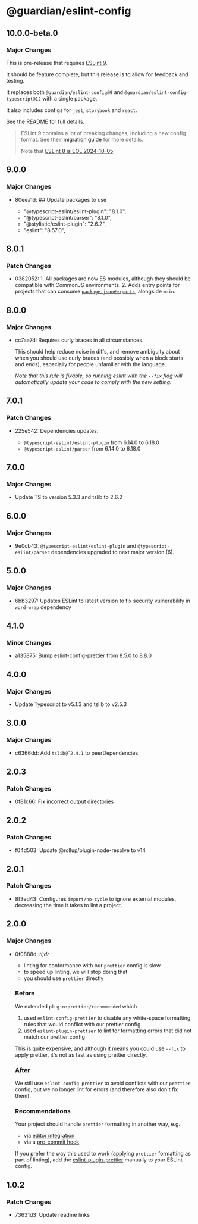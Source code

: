 # @guardian/eslint-config

## 10.0.0-beta.0

### Major Changes

This is pre-release that requires [ESLint 9](https://eslint.org/blog/2024/04/eslint-v9.0.0-released/).

It should be feature complete, but this release is to allow for feedback and testing.

It replaces both `@guardian/eslint-config@9` and `@guardian/eslint-config-typescript@12` with a single package.

It also includes configs for `jest`, `storybook` and `react`.

See the [README](README.md) for full details.

> ESLint 9 contains a lot of breaking changes, including a new config format. See their [migration guide](https://eslint.org/docs/latest/use/migrate-to-9.0.0) for more details.
>
> Note that [ESLint 8 is EOL 2024-10-05](https://eslint.org/version-support/).

## 9.0.0

### Major Changes

- 80eea1d: ## Update packages to use

  - "@typescript-eslint/eslint-plugin": "8.1.0",
  - "@typescript-eslint/parser": "8.1.0",
  - "@stylistic/eslint-plugin": "2.6.2",
  - "eslint": "8.57.0",

## 8.0.1

### Patch Changes

- 0382052: 1. All packages are now ES modules, although they should be compatible with CommonJS environments. 2. Adds entry points for projects that can consume [`package.json#exports`](https://nodejs.org/api/packages.html#exports), alongside `main`.

## 8.0.0

### Major Changes

- cc7aa7d: Requires curly braces in all circumstances.

  This should help reduce noise in diffs, and remove ambiguity about when you should use curly braces (and possibly when a block starts and ends), especially for people unfamiliar with the language.

  _Note that this rule is fixable, so running eslint with the `--fix` flag will automatically update your code to comply with the new setting._

## 7.0.1

### Patch Changes

- 225e542: Dependencies updates:

  - `@typescript-eslint/eslint-plugin` from 6.14.0 to 6.18.0
  - `@typescript-eslint/parser` from 6.14.0 to 6.18.0

## 7.0.0

### Major Changes

- Update TS to version 5.3.3 and tslib to 2.6.2

## 6.0.0

### Major Changes

- 9e0cb43: `@typescript-eslint/eslint-plugin` and `@typescript-eslint/parser` dependencies upgraded to next major version (6).

## 5.0.0

### Major Changes

- 6bb3297: Updates ESLint to latest version to fix security vulnerability in `word-wrap` dependency

## 4.1.0

### Minor Changes

- a135875: Bump eslint-config-prettier from 8.5.0 to 8.8.0

## 4.0.0

### Major Changes

- Update Typescript to v5.1.3 and tslib to v2.5.3

## 3.0.0

### Major Changes

- c6366dd: Add `tslib@^2.4.1` to peerDependencies

## 2.0.3

### Patch Changes

- 0f81c66: Fix incorrect output directories

## 2.0.2

### Patch Changes

- f04d503: Update @rollup/plugin-node-resolve to v14

## 2.0.1

### Patch Changes

- 8f3ed43: Configures `import/no-cycle` to ignore external modules, decreasing the time it takes to lint a project.

## 2.0.0

### Major Changes

- 0f0888d: _tl;dr_

  - linting for conformance with our `prettier` config is slow
  - to speed up linting, we will stop doing that
  - you should use `prettier` directly

  ### Before

  We extended `plugin:prettier/recommended` which

  1. used `eslint-config-prettier` to disable any white-space formatting rules that would conflict with our prettier config
  2. used `eslint-plugin-prettier` to lint for formatting errors that did not match our prettier config

  This is quite expensive, and although it means you could use `--fix` to apply prettier, it's not as fast as using prettier directly.

  ### After

  We still use `eslint-config-prettier` to avoid conflicts with our `prettier` config, but we no longer lint for errors (and therefore also don't fix them).

  ### Recommendations

  Your project should handle `prettier` formatting in another way, e.g.

  - via [editor integration](https://prettier.io/docs/en/editors.html)
  - via a [pre-commit hook](https://prettier.io/docs/en/precommit.html)

  If you prefer the way this used to work (applying `prettier` formatting as part of linting), add the [eslint-plugin-prettier](https://github.com/prettier/eslint-plugin-prettier) manually to your ESLint config.

## 1.0.2

### Patch Changes

- 73631d3: Update readme links
